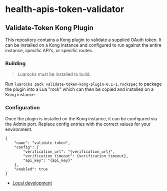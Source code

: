 # health-apis-token-validator

## Validate-Token Kong Plugin

This repository contains a Kong plugin to validate a supplied OAuth token.  It can be installed on a Kong instance and configured to run against the entire instance, specific API's, or specific routes.

### Building

> Luarocks must be installed to build.

Run `luarocks pack validate-token-kong-plugin-0.1-1.rockspec` to package the plugin into a Lua "rock" which can then be copied and installed on a Kong instance.

### Configuration

Once the plugin is installed on the Kong instance, it can be configured via the Admin port.  Replace config entries with the correct values for your environment.

```
{
    "name": "validate-token",
    "config": {
        "verification_url": "{verification_url}",
        "verification_timeout": {verification_timeout},
        "api_key": "{api_key}"
    },
    "enabled": true
}
```

- [Local development](development/README.md)


